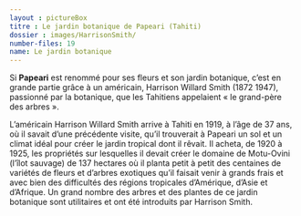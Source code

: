 ```yaml
---
layout : pictureBox
titre : Le jardin botanique de Papeari (Tahiti)
dossier : images/HarrisonSmith/
number-files: 19
name: Le jardin botanique
---
```


Si **Papeari** est renommé pour ses fleurs et son jardin botanique, c’est en grande partie grâce à un américain, Harrison Willard Smith (1872 1947), passionné par la botanique, que les Tahitiens appelaient « le grand-père des arbres ».

L’américain Harrison Willard Smith arrive à Tahiti en 1919, à l’âge de 37 ans, où il savait d’une précédente visite, qu’il trouverait à Papeari un sol et un climat idéal pour créer le jardin tropical dont il rêvait. Il acheta, de 1920 à 1925, les propriétés sur lesquelles il devait créer le domaine de Motu-Ovini (l’îlot sauvage) de 137 hectares où il planta petit à petit des centaines de variétés de fleurs et d’arbres exotiques qu’il faisait venir à grands frais et avec bien des difficultés des régions tropicales d’Amérique, d’Asie et d’Afrique. Un grand nombre des arbres et des plantes de ce jardin botanique sont utilitaires et ont été introduits par Harrison Smith.
